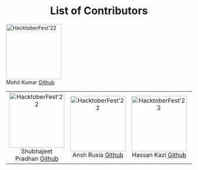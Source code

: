<div align='center'>
<h1>List of Contributors</h1>
</div>

<table align="center">
  <tr align="center">
  <!-- Profile information starts from here -->
    <td align="center">
       <img src="https://avatars.githubusercontent.com/u/76960580?v=4" width="150px" alt="HacktoberFest'22" />
      <br/>
      Shubhajeet Pradhan
      <a href="https://github.com/shubhajeet1207">Github</a>
    </td>
    <!-- End of Profile Information -->
    <!-- Add your profiles from here -->
    <td align="center">
       <img src="https://avatars.githubusercontent.com/u/85791796?v=4" width="150px" alt="HacktoberFest'22" />
      <br/>
      Ansh Rusia
      <a href="https://github.com/anshrusia200">Github</a>
    </td>
     <td align="center">
       <img src="https://avatars.githubusercontent.com/u/84630851?v=4" width="150px" alt="HacktoberFest'22" />
      <br/>
      Hassan Kazi
      <a href="https://github.com/ANDROIDHASSAN">Github</a>
    </td>
    <td align="center">
       <img src="https://avatars.githubusercontent.com/u/78133279?v=4" width="150px" alt="HacktoberFest'22" />
      <br/>
     Lovish Dak
      <a href="https://github.com/Lovish-Dak">Github</a>
    </td>
    <td align="center">
      <br/>
     Pranit Kumar Singh
      <a href="https://github.com/pranit9000">Github</a>
    </td>
       <img src="https://avatars.githubusercontent.com/u/80189839?v=4" width="150px" alt="HacktoberFest'22" />
      <br/>
      Mohit Kumar
      <a href="https://github.com/iammk31">Github</a>
      </td>
    <td align="center">
       <img src="https://avatars.githubusercontent.com/u/102895022?v=4" width="150px" alt="HacktoberFest'22" />
      <br/>
      Pranit Kumar Singh
      <a href="https://github.com/pranit9000">Github</a>
      </td>
    <!-- Uncomment the below and add your code from the below. -->
    <!-- <td align="center">
       <img src="your_github_profile_pic_link" width="150px" alt="HacktoberFest'22" />
       <img src="https://avatars.githubusercontent.com/u/95903010?v=4" width="150px" alt="HacktoberFest'22" />
      <br/>
     Pavan Kamthane
      <a href="https://github.com/Pavan-Kamthane">Github</a>
      </td>
    <td align="center">
       <img src="https://avatars.githubusercontent.com/u/102895022?v=4" width="150px" alt="HacktoberFest'22" />
    </tr>
    </table>
